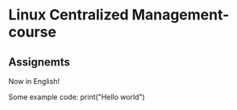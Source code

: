 # Linux Centralized Management-course
## Assignemts
Now in English!

Some example code:
	print("Hello world")


